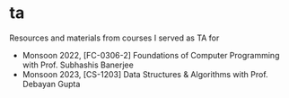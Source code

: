 # ta
 Resources and materials from courses I served as TA for

  - Monsoon 2022, [FC-0306-2] Foundations of Computer Programming with Prof. Subhashis Banerjee
  - Monsoon 2023, [CS-1203] Data Structures & Algorithms with Prof. Debayan Gupta
